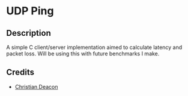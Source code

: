# UDP Ping
## Description
A simple C client/server implementation aimed to calculate latency and packet loss. Will be using this with future benchmarks I make.

## Credits
* [Christian Deacon](https://github.com/gamemann)